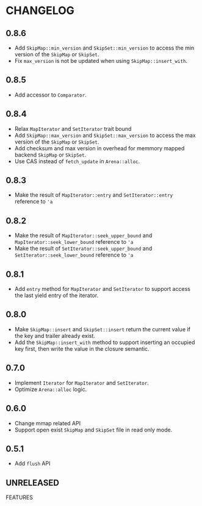 # CHANGELOG

## 0.8.6

- Add `SkipMap::min_version` and `SkipSet::min_version` to access the min version of the `SkipMap` or `SkipSet`.
- Fix `max_version` is not be updated when using `SkipMap::insert_with`.

## 0.8.5

- Add accessor to `Comparator`.

## 0.8.4

- Relax `MapIterator` and `SetIterator` trait bound
- Add `SkipMap::max_version` and `SkipSet::max_version` to access the max version of the `SkipMap` or `SkipSet`.
- Add checksum and max version in overhead for memmory mapped backend `SkipMap` or `SkipSet`.
- Use CAS instead of `fetch_update` in `Arena::alloc`.

## 0.8.3

- Make the result of `MapIterator::entry` and `SetIterator::entry` reference to `'a`

## 0.8.2

- Make the result of `MapIterator::seek_upper_bound` and `MapIterator::seek_lower_bound` reference to `'a`
- Make the result of `SetIterator::seek_upper_bound` and `SetIterator::seek_lower_bound` reference to `'a`

## 0.8.1

- Add `entry` method for `MapIterator` and `SetIterator` to support access the last yield entry of the iterator.

## 0.8.0

- Make `SkipMap::insert` and `SkipSet::insert` return the current value if the key and trailer already exist.
- Add the `SkipMap::insert_with` method to support inserting an occupied key first, then write the value in the closure semantic.

## 0.7.0

- Implement `Iterator` for `MapIterator` and `SetIterator`.
- Optimize `Arena::alloc` logic.

## 0.6.0

- Change mmap related API
- Support open exist `SkipMap` and `SkipSet` file in read only mode.

## 0.5.1

- Add `flush` API

## UNRELEASED

FEATURES
